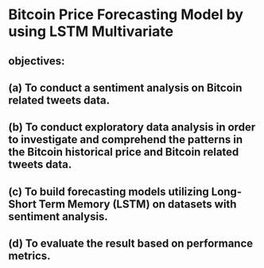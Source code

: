 # Bitcoin Price Forecasting Model by using LSTM Multivariate 
## objectives:
## (a)	To conduct a sentiment analysis on Bitcoin related tweets data. 
## (b)	To conduct exploratory data analysis in order to investigate and comprehend the patterns in the Bitcoin historical price and Bitcoin related tweets data. 
## (c)	To build forecasting models utilizing Long-Short Term Memory (LSTM) on datasets with sentiment analysis. 
## (d)	To evaluate the result based on performance metrics.
